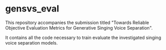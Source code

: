 # gensvs_eval

This repository accompanies the submission titled "Towards Reliable Objective Evaluation Metrics for Generative Singing Voice Separation".

It contains all the code necessary to train evaluate the investigated singing voice separation models.


